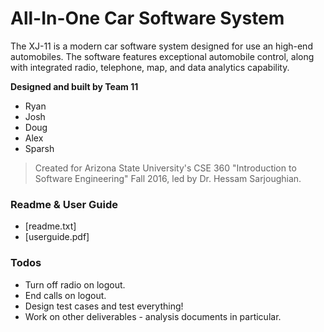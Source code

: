 # All-In-One Car Software System

The XJ-11 is a modern car software system designed for use an high-end automobiles. The software features exceptional automobile control, along with integrated radio, telephone, map, and data analytics capability.

 **Designed and built by Team 11**
  - Ryan
  - Josh
  - Doug
  - Alex
  - Sparsh

> Created for Arizona State University's
> CSE 360 "Introduction to Software Engineering" Fall 2016,
> led by Dr. Hessam Sarjoughian.


### Readme & User Guide

* [readme.txt]
* [userguide.pdf]

### Todos
 - Turn off radio on logout.
 - End calls on logout.
 - Design test cases and test everything!
 - Work on other deliverables - analysis documents in particular.
